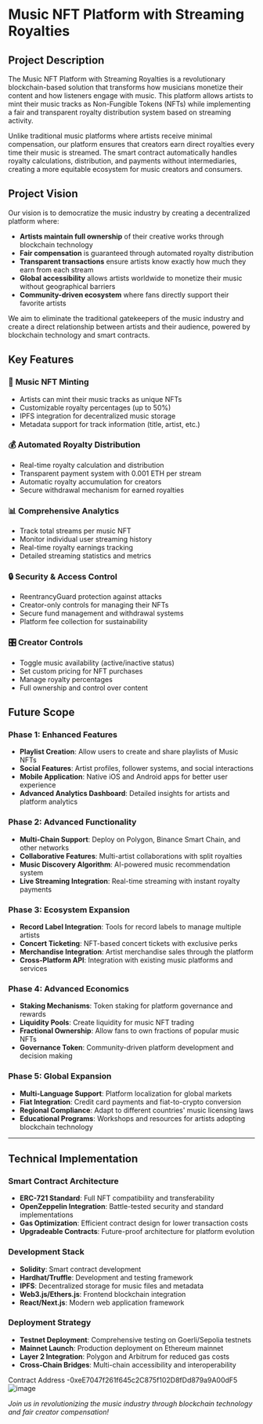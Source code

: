 # Music NFT Platform with Streaming Royalties

## Project Description

The Music NFT Platform with Streaming Royalties is a revolutionary blockchain-based solution that transforms how musicians monetize their content and how listeners engage with music. This platform allows artists to mint their music tracks as Non-Fungible Tokens (NFTs) while implementing a fair and transparent royalty distribution system based on streaming activity.

Unlike traditional music platforms where artists receive minimal compensation, our platform ensures that creators earn direct royalties every time their music is streamed. The smart contract automatically handles royalty calculations, distribution, and payments without intermediaries, creating a more equitable ecosystem for music creators and consumers.

## Project Vision

Our vision is to democratize the music industry by creating a decentralized platform where:

- **Artists maintain full ownership** of their creative works through blockchain technology
- **Fair compensation** is guaranteed through automated royalty distribution
- **Transparent transactions** ensure artists know exactly how much they earn from each stream
- **Global accessibility** allows artists worldwide to monetize their music without geographical barriers
- **Community-driven ecosystem** where fans directly support their favorite artists

We aim to eliminate the traditional gatekeepers of the music industry and create a direct relationship between artists and their audience, powered by blockchain technology and smart contracts.

## Key Features

### 🎵 **Music NFT Minting**
- Artists can mint their music tracks as unique NFTs
- Customizable royalty percentages (up to 50%)
- IPFS integration for decentralized music storage
- Metadata support for track information (title, artist, etc.)

### 💰 **Automated Royalty Distribution**
- Real-time royalty calculation and distribution
- Transparent payment system with 0.001 ETH per stream
- Automatic royalty accumulation for creators
- Secure withdrawal mechanism for earned royalties

### 📊 **Comprehensive Analytics**
- Track total streams per music NFT
- Monitor individual user streaming history
- Real-time royalty earnings tracking
- Detailed streaming statistics and metrics

### 🔒 **Security & Access Control**
- ReentrancyGuard protection against attacks
- Creator-only controls for managing their NFTs
- Secure fund management and withdrawal systems
- Platform fee collection for sustainability

### 🎛️ **Creator Controls**
- Toggle music availability (active/inactive status)
- Set custom pricing for NFT purchases
- Manage royalty percentages
- Full ownership and control over content

## Future Scope

### Phase 1: Enhanced Features
- **Playlist Creation**: Allow users to create and share playlists of Music NFTs
- **Social Features**: Artist profiles, follower systems, and social interactions
- **Mobile Application**: Native iOS and Android apps for better user experience
- **Advanced Analytics Dashboard**: Detailed insights for artists and platform analytics

### Phase 2: Advanced Functionality
- **Multi-Chain Support**: Deploy on Polygon, Binance Smart Chain, and other networks
- **Collaborative Features**: Multi-artist collaborations with split royalties
- **Music Discovery Algorithm**: AI-powered music recommendation system
- **Live Streaming Integration**: Real-time streaming with instant royalty payments

### Phase 3: Ecosystem Expansion
- **Record Label Integration**: Tools for record labels to manage multiple artists
- **Concert Ticketing**: NFT-based concert tickets with exclusive perks
- **Merchandise Integration**: Artist merchandise sales through the platform
- **Cross-Platform API**: Integration with existing music platforms and services

### Phase 4: Advanced Economics
- **Staking Mechanisms**: Token staking for platform governance and rewards
- **Liquidity Pools**: Create liquidity for music NFT trading
- **Fractional Ownership**: Allow fans to own fractions of popular music NFTs
- **Governance Token**: Community-driven platform development and decision making

### Phase 5: Global Expansion
- **Multi-Language Support**: Platform localization for global markets
- **Fiat Integration**: Credit card payments and fiat-to-crypto conversion
- **Regional Compliance**: Adapt to different countries' music licensing laws
- **Educational Programs**: Workshops and resources for artists adopting blockchain technology

---

## Technical Implementation

### Smart Contract Architecture
- **ERC-721 Standard**: Full NFT compatibility and transferability
- **OpenZeppelin Integration**: Battle-tested security and standard implementations
- **Gas Optimization**: Efficient contract design for lower transaction costs
- **Upgradeable Contracts**: Future-proof architecture for platform evolution

### Development Stack
- **Solidity**: Smart contract development
- **Hardhat/Truffle**: Development and testing framework
- **IPFS**: Decentralized storage for music files and metadata
- **Web3.js/Ethers.js**: Frontend blockchain integration
- **React/Next.js**: Modern web application framework

### Deployment Strategy
- **Testnet Deployment**: Comprehensive testing on Goerli/Sepolia testnets
- **Mainnet Launch**: Production deployment on Ethereum mainnet
- **Layer 2 Integration**: Polygon and Arbitrum for reduced gas costs
- **Cross-Chain Bridges**: Multi-chain accessibility and interoperability

Contract Address -0xeE7047f261f645c2C875f102D8fDd879a9A00dF5
![image](https://github.com/user-attachments/assets/4841c22b-bb2c-41eb-acbb-453cfcce3850)


*Join us in revolutionizing the music industry through blockchain technology and fair creator compensation!*
